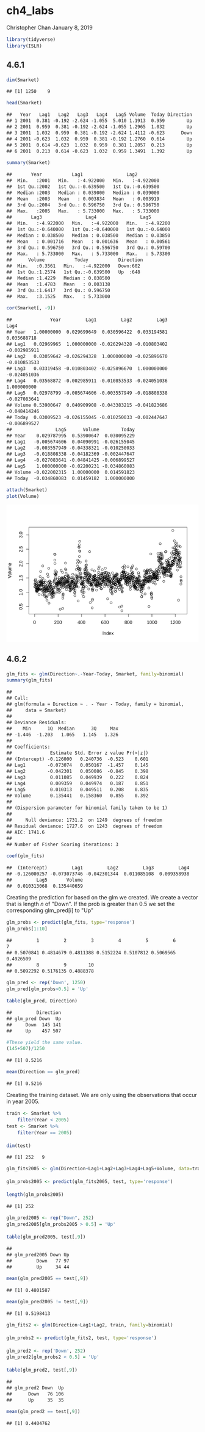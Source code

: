 ch4\_labs
================
Christopher Chan
January 8, 2019

``` r
library(tidyverse)
library(ISLR)
```

4.6.1
-----

``` r
dim(Smarket)
```

    ## [1] 1250    9

``` r
head(Smarket)
```

    ##   Year   Lag1   Lag2   Lag3   Lag4   Lag5 Volume  Today Direction
    ## 1 2001  0.381 -0.192 -2.624 -1.055  5.010 1.1913  0.959        Up
    ## 2 2001  0.959  0.381 -0.192 -2.624 -1.055 1.2965  1.032        Up
    ## 3 2001  1.032  0.959  0.381 -0.192 -2.624 1.4112 -0.623      Down
    ## 4 2001 -0.623  1.032  0.959  0.381 -0.192 1.2760  0.614        Up
    ## 5 2001  0.614 -0.623  1.032  0.959  0.381 1.2057  0.213        Up
    ## 6 2001  0.213  0.614 -0.623  1.032  0.959 1.3491  1.392        Up

``` r
summary(Smarket)
```

    ##       Year           Lag1                Lag2          
    ##  Min.   :2001   Min.   :-4.922000   Min.   :-4.922000  
    ##  1st Qu.:2002   1st Qu.:-0.639500   1st Qu.:-0.639500  
    ##  Median :2003   Median : 0.039000   Median : 0.039000  
    ##  Mean   :2003   Mean   : 0.003834   Mean   : 0.003919  
    ##  3rd Qu.:2004   3rd Qu.: 0.596750   3rd Qu.: 0.596750  
    ##  Max.   :2005   Max.   : 5.733000   Max.   : 5.733000  
    ##       Lag3                Lag4                Lag5         
    ##  Min.   :-4.922000   Min.   :-4.922000   Min.   :-4.92200  
    ##  1st Qu.:-0.640000   1st Qu.:-0.640000   1st Qu.:-0.64000  
    ##  Median : 0.038500   Median : 0.038500   Median : 0.03850  
    ##  Mean   : 0.001716   Mean   : 0.001636   Mean   : 0.00561  
    ##  3rd Qu.: 0.596750   3rd Qu.: 0.596750   3rd Qu.: 0.59700  
    ##  Max.   : 5.733000   Max.   : 5.733000   Max.   : 5.73300  
    ##      Volume           Today           Direction 
    ##  Min.   :0.3561   Min.   :-4.922000   Down:602  
    ##  1st Qu.:1.2574   1st Qu.:-0.639500   Up  :648  
    ##  Median :1.4229   Median : 0.038500             
    ##  Mean   :1.4783   Mean   : 0.003138             
    ##  3rd Qu.:1.6417   3rd Qu.: 0.596750             
    ##  Max.   :3.1525   Max.   : 5.733000

``` r
cor(Smarket[, -9])
```

    ##              Year         Lag1         Lag2         Lag3         Lag4
    ## Year   1.00000000  0.029699649  0.030596422  0.033194581  0.035688718
    ## Lag1   0.02969965  1.000000000 -0.026294328 -0.010803402 -0.002985911
    ## Lag2   0.03059642 -0.026294328  1.000000000 -0.025896670 -0.010853533
    ## Lag3   0.03319458 -0.010803402 -0.025896670  1.000000000 -0.024051036
    ## Lag4   0.03568872 -0.002985911 -0.010853533 -0.024051036  1.000000000
    ## Lag5   0.02978799 -0.005674606 -0.003557949 -0.018808338 -0.027083641
    ## Volume 0.53900647  0.040909908 -0.043383215 -0.041823686 -0.048414246
    ## Today  0.03009523 -0.026155045 -0.010250033 -0.002447647 -0.006899527
    ##                Lag5      Volume        Today
    ## Year    0.029787995  0.53900647  0.030095229
    ## Lag1   -0.005674606  0.04090991 -0.026155045
    ## Lag2   -0.003557949 -0.04338321 -0.010250033
    ## Lag3   -0.018808338 -0.04182369 -0.002447647
    ## Lag4   -0.027083641 -0.04841425 -0.006899527
    ## Lag5    1.000000000 -0.02200231 -0.034860083
    ## Volume -0.022002315  1.00000000  0.014591823
    ## Today  -0.034860083  0.01459182  1.000000000

``` r
attach(Smarket)
plot(Volume)
```

![](ch4_labs_files/figure-markdown_github/unnamed-chunk-4-1.png)

4.6.2
-----

``` r
glm_fits <- glm(Direction~.-Year-Today, Smarket, family=binomial)
summary(glm_fits)
```

    ## 
    ## Call:
    ## glm(formula = Direction ~ . - Year - Today, family = binomial, 
    ##     data = Smarket)
    ## 
    ## Deviance Residuals: 
    ##    Min      1Q  Median      3Q     Max  
    ## -1.446  -1.203   1.065   1.145   1.326  
    ## 
    ## Coefficients:
    ##              Estimate Std. Error z value Pr(>|z|)
    ## (Intercept) -0.126000   0.240736  -0.523    0.601
    ## Lag1        -0.073074   0.050167  -1.457    0.145
    ## Lag2        -0.042301   0.050086  -0.845    0.398
    ## Lag3         0.011085   0.049939   0.222    0.824
    ## Lag4         0.009359   0.049974   0.187    0.851
    ## Lag5         0.010313   0.049511   0.208    0.835
    ## Volume       0.135441   0.158360   0.855    0.392
    ## 
    ## (Dispersion parameter for binomial family taken to be 1)
    ## 
    ##     Null deviance: 1731.2  on 1249  degrees of freedom
    ## Residual deviance: 1727.6  on 1243  degrees of freedom
    ## AIC: 1741.6
    ## 
    ## Number of Fisher Scoring iterations: 3

``` r
coef(glm_fits)
```

    ##  (Intercept)         Lag1         Lag2         Lag3         Lag4 
    ## -0.126000257 -0.073073746 -0.042301344  0.011085108  0.009358938 
    ##         Lag5       Volume 
    ##  0.010313068  0.135440659

Creating the prediction for based on the glm we created. We create a vector that is length *n* of "Down". If the prob is greater than 0.5 we set the corresponding glm\_pred\[i\] to "Up"

``` r
glm_probs <- predict(glm_fits, type='response')
glm_probs[1:10]
```

    ##         1         2         3         4         5         6         7 
    ## 0.5070841 0.4814679 0.4811388 0.5152224 0.5107812 0.5069565 0.4926509 
    ##         8         9        10 
    ## 0.5092292 0.5176135 0.4888378

``` r
glm_pred <- rep('Down', 1250)
glm_pred[glm_probs>0.5] = 'Up'
```

``` r
table(glm_pred, Direction)
```

    ##         Direction
    ## glm_pred Down  Up
    ##     Down  145 141
    ##     Up    457 507

``` r
#These yield the same value.
(145+507)/1250
```

    ## [1] 0.5216

``` r
mean(Direction == glm_pred)
```

    ## [1] 0.5216

Creating the training dataset. We are only using the observations that occur in year 2005.

``` r
train <- Smarket %>%
    filter(Year < 2005)
test <- Smarket %>%
    filter(Year == 2005)

dim(test)
```

    ## [1] 252   9

``` r
glm_fits2005 <- glm(Direction~Lag1+Lag2+Lag3+Lag4+Lag5+Volume, data=train, family=binomial)

glm_probs2005 <- predict(glm_fits2005, test, type='response')

length(glm_probs2005)
```

    ## [1] 252

``` r
glm_pred2005 <- rep("Down", 252)
glm_pred2005[glm_probs2005 > 0.5] = 'Up'

table(glm_pred2005, test[,9])
```

    ##             
    ## glm_pred2005 Down Up
    ##         Down   77 97
    ##         Up     34 44

``` r
mean(glm_pred2005 == test[,9])
```

    ## [1] 0.4801587

``` r
mean(glm_pred2005 != test[,9])
```

    ## [1] 0.5198413

``` r
glm_fits2 <- glm(Direction~Lag1+Lag2, train, family=binomial)

glm_probs2 <- predict(glm_fits2, test, type='response')

glm_pred2 <- rep('Down', 252)
glm_pred2[glm_probs2 < 0.5] = 'Up'

table(glm_pred2, test[,9])
```

    ##          
    ## glm_pred2 Down  Up
    ##      Down   76 106
    ##      Up     35  35

``` r
mean(glm_pred2 == test[,9])
```

    ## [1] 0.4404762
